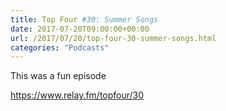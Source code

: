 ```yaml
---
title: Top Four #30: Summer Songs
date: 2017-07-20T09:00:00+00:00
url: /2017/07/20/top-four-30-summer-songs.html
categories: "Podcasts"
---
```


This was a fun episode

https://www.relay.fm/topfour/30
